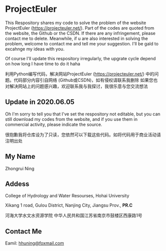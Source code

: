 # ProjectEuler
This Respository shares my code to solve the problem of the website ProjectEuler (https://projecteuler.net/). Part of the codes are quoted from the website, the Github or the CSDN. If there are any infringement, please contact me to delete. Meanwhile, if u are also interested in solving the problem, welcome to contact me and tell me your suggestion. I'll be gald to excahnge my ideas with you.

Of course I'll update this respository irregularly, the upgrate cycle depend on how long I have time to do it haha

利用Python编写代码，解决网站ProjectEuler (https://projecteuler.net/) 中的问题。代码部分内容引自网络 (Github或CSDN)，如有侵权请联系我删除
如果您也对解决网站上的问题感兴趣，欢迎联系我与我探讨，我很乐意与您交流想法

## Update in 2020.06.05
Oh I'm sorry to tell you that I've set the respository not editable, but you can still download my codes from the website, and if you use them in commercial activity, please indicate the source.

很抱歉我将仓库设为了只读，您依然可以下载这些代码。如将代码用于商业活动请注明出处

## My Name
Zhongrui Ning

## Addess
College of Hydrology and Water Resourses, Hohai University

Xikang 1 road, Gulou District, Nanjing City, Jiangsu Prov., **PR.C**


河海大学水文水资源学院
中华人民共和国江苏省南京市鼓楼区西康路1号
## Contact Me
Eamil: hhuning@foxmail.com
